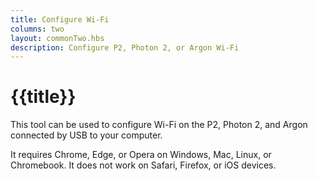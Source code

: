 ```yaml
---
title: Configure Wi-Fi
columns: two
layout: commonTwo.hbs
description: Configure P2, Photon 2, or Argon Wi-Fi
---
```


# {{title}}

This tool can be used to configure Wi-Fi on the P2, Photon 2, and Argon connected by USB to your computer.

It requires Chrome, Edge, or Opera on Windows, Mac, Linux, or Chromebook. It does not work on Safari, Firefox, or iOS devices.


